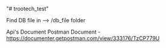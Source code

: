 "# trootech_test" 

Find DB file in --> /db_file folder

Api's Document
Postman Document - https://documenter.getpostman.com/view/333176/TzCP779U

